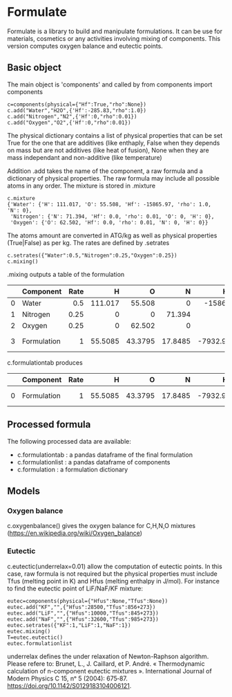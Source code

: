 # Formulate

Formulate is a library to build and manipulate formulations. It can be use for materials, cosmetics or any activities
involving mixing of components. This version computes oxygen balance and eutectic points.

## Basic object

The main object is 'components' and called by from components import components 
```
c=components(physical={"Hf":True,"rho":None}) 
c.add("Water","H2O",{'Hf':-285.83,"rho":1.0}) 
c.add("Nitrogen","N2",{'Hf':0,"rho":0.01}) 
c.add("Oxygen","O2",{'Hf':0,"rho":0.01})
```

The physical dictionary contains a list of physical properties that can be set True for the one that are additives (like enthaply, False when they depends on mass but are not additives (like heat of fusion), None when they are mass independant and non-additive (like temperature)

Addition .add takes the name of the component, a raw formula and a dictionary of physical properties. The raw formula may include all possible atoms in any order. The mixture is stored in .mixture
```
c.mixture
{'Water': {'H': 111.017, 'O': 55.508, 'Hf': -15865.97, 'rho': 1.0, 'N': 0},
 'Nitrogen': {'N': 71.394, 'Hf': 0.0, 'rho': 0.01, 'O': 0, 'H': 0},
 'Oxygen': {'O': 62.502, 'Hf': 0.0, 'rho': 0.01, 'N': 0, 'H': 0}}
 ```

 The atoms amount are converted in ATG/kg as well as physical properties (True|False) as per kg.
 The rates are defined by .setrates
 ```
 c.setrates({"Water":0.5,"Nitrogen":0.25,"Oxygen":0.25})
 c.mixing()
 ```
 .mixing outputs a table of the formulation

|    | Component   |   Rate |        H |       O |       N |        Hf | rho          |
|---:|:------------|-------:|---------:|--------:|--------:|----------:|:-------------|
|  0 | Water       |   0.5  | 111.017  | 55.508  |  0      | -15866    | 1.0          |
|  1 | Nitrogen    |   0.25 |   0      |  0      | 71.394  |      0    | 0.01         |
|  2 | Oxygen      |   0.25 |   0      | 62.502  |  0      |      0    | 0.01         |
|  3 | Formulation |   1    |  55.5085 | 43.3795 | 17.8485 |  -7932.98 | Non additive |

c.formulationtab produces

 |    | Component   |   Rate |       H |       O |       N |       Hf | rho          |
 |---:|:------------|-------:|--------:|--------:|--------:|---------:|:-------------|
 |  0 | Formulation |      1 | 55.5085 | 43.3795 | 17.8485 | -7932.98 | Non additive |'

 ## Processed formula

 The following processed data are available:
 * c.formulationtab : a pandas dataframe of the final formulation
 * c.formulationlist : a pandas dataframe of components
 * c.formulation : a formulation dictionary

 ## Models

 ### Oxygen balance 
 c.oxygenbalance() gives the oxygen balance for C,H,N,O mixtures (https://en.wikipedia.org/wiki/Oxygen_balance)

 ### Eutectic
c.eutectic(underrelax=0.01) allow the computation of eutectic points. In this case, raw formula is not required but the physical properties must include Tfus (melting point in K) and Hfus (melting enthalpy in J/mol). For instance to find the eutectic point of LiF/NaF/KF mixture:
```
eutec=components(physical={"Hfus":None,"Tfus":None})
eutec.add("KF","",{"Hfus":28500,"Tfus":856+273})
eutec.add("LiF","",{"Hfus":10000,"Tfus":845+273})
eutec.add("NaF","",{"Hfus":32600,"Tfus":985+273})
eutec.setrates({"KF":1,"LiF":1,"NaF":1})
eutec.mixing()
T=eutec.eutectic()
eutec.formulationlist
```



underrelax defines the under relaxation of Newton-Raphson algorithm. Please refere to:
Brunet, L., J. Caillard, et P. André. « Thermodynamic calculation of n-component 
eutectic mixtures ». International Journal of Modern Physics C 15, nᵒ 5 (2004): 675‑87. 
https://doi.org/10.1142/S0129183104006121.



